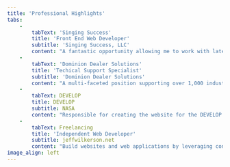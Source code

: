 ```yaml
---
title: 'Professional Highlights'
tabs:
    -
        tabText: 'Singing Success'
        title: 'Front End Web Developer'
        subtitle: 'Singing Success, LLC'
        content: "A fantastic opportunity allowing me to work with latest web technologies to build engaging web pages and optimize web content.\r\n**(Bootstrap, AngularJS, CSS3, SEO)**\r\n\r\n2015 - CURRENT"
    -
        tabText: 'Dominion Dealer Solutions'
        title: 'Techical Support Specialist'
        subtitle: 'Dominion Dealer Solutions'
        content: "A multi-faceted position supporting over 1,000 industry-specific websites. I collaborated with customer support teams, project managers, and server-side developers to fulfill customer requests and troubleshoot errors.\r\n**(Responsive Web Design, jQuery, Google Analytics, Photoshop)**\r\n\r\n2007 - 2014"
    -
        tabText: DEVELOP
        title: DEVELOP
        subtitle: NASA
        content: "Responsible for creating the website for the DEVELOP Program, a nationwide student iternship program at NASA. Served as a liason between NASA's Public Relations Office, and the program's leadership to ensure marketing requirements were met. **(Section 508 Compliance, W3C Standards)**\r\n\r\n2004 - 2005"
    -
        tabText: Freelancing
        title: 'Independent Web Developer'
        subtitle: jeffwilkerson.net
        content: "Build websites and web applications by leveraging content management systems, javascript frameworks, and task managers. I make design notes and database architectures into useful tools of the internet.\r\n\r\n**(Grav, Wordpress, Kendo UI, AngularJS)**"
image_align: left
---
```



